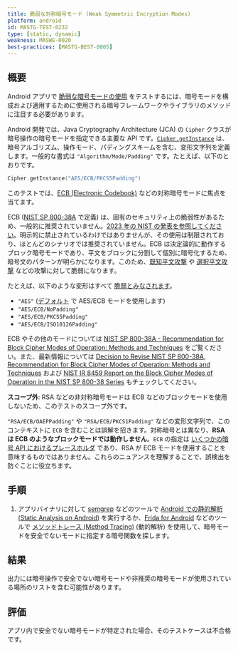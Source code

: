 ```yaml
---
title: 脆弱な対称暗号モード (Weak Symmetric Encryption Modes)
platform: android
id: MASTG-TEST-0232
type: [static, dynamic]
weakness: MASWE-0020
best-practices: [MASTG-BEST-0005]
---
```


## 概要

Android アプリで [脆弱な暗号モードの使用](../../../Document/0x04g-Testing-Cryptography.md#weak-block-cipher-mode) をテストするには、暗号モードを構成および適用するために使用される暗号フレームワークやライブラリのメソッドに注目する必要があります。

Android 開発では、Java Cryptography Architecture (JCA) の `Cipher` クラスが暗号操作の暗号モードを指定できる主要な API です。[`Cipher.getInstance`](https://developer.android.com/reference/javax/crypto/Cipher#getInstance(java.lang.String)) は、暗号アルゴリズム、操作モード、パディングスキームを含む、変形文字列を定義します。一般的な書式は `"Algorithm/Mode/Padding"` です。たとえば、以下のとおりです。

```kotlin
Cipher.getInstance("AES/ECB/PKCS5Padding")
```

このテストでは、[ECB (Electronic Codebook)](https://en.wikipedia.org/wiki/Block_cipher_mode_of_operation#Electronic_codebook_(ECB)) などの対称暗号モードに焦点を当てます。

ECB ([NIST SP 800-38A](https://csrc.nist.gov/pubs/sp/800/38/a/final) で定義) は、固有のセキュリティ上の脆弱性があるため、一般的に推奨されていません。[2023 年の NIST の発表を参照してください](https://csrc.nist.gov/news/2023/decision-to-revise-nist-sp-800-38a)。明示的に禁止されているわけではありませんが、その使用は制限されており、ほとんどのシナリオでは推奨されていません。ECB は決定論的に動作するブロック暗号モードであり、平文をブロックに分割して個別に暗号化するため、暗号文のパターンが明らかになります。このため、[既知平文攻撃](https://en.wikipedia.org/wiki/Known-plaintext_attack) や [選択平文攻撃](https://en.wikipedia.org/wiki/Chosen-plaintext_attack) などの攻撃に対して脆弱になります。

たとえば、以下のような変形はすべて [脆弱とみなされます](https://support.google.com/faqs/answer/10046138?hl=en)。

- `"AES"` ([デフォルト](https://docs.oracle.com/javase/6/docs/technotes/guides/security/crypto/CryptoSpec.html#Cipher) で AES/ECB モードを使用します)
- `"AES/ECB/NoPadding"`
- `"AES/ECB/PKCS5Padding"`
- `"AES/ECB/ISO10126Padding"`

ECB やその他のモードについては [NIST SP 800-38A - Recommendation for Block Cipher Modes of Operation: Methods and Techniques](https://csrc.nist.gov/pubs/sp/800/38/a/final) をご覧ください。また、最新情報については [Decision to Revise NIST SP 800-38A, Recommendation for Block Cipher Modes of Operation: Methods and Techniques](https://csrc.nist.gov/news/2023/decision-to-revise-nist-sp-800-38a) および [NIST IR 8459 Report on the Block Cipher Modes of Operation in the NIST SP 800-38 Series](https://nvlpubs.nist.gov/nistpubs/ir/2024/NIST.IR.8459.pdf) もチェックしてください。

**スコープ外**: RSA などの非対称暗号モードは ECB などのブロックモードを使用しないため、このテストのスコープ外です。

`"RSA/ECB/OAEPPadding"` や `"RSA/ECB/PKCS1Padding"` などの変形文字列で、このコンテキストに `ECB` を含むことは誤解を招きます。対称暗号とは異なり、**RSA は ECB のようなブロックモードでは動作しません**。`ECB` の指定は [いくつかの暗号 API におけるプレースホルダ](https://github.com/openjdk/jdk/blob/680ac2cebecf93e5924a441a5de6918cd7adf118/src/java.base/share/classes/com/sun/crypto/provider/RSACipher.java#L126) であり、RSA が ECB モードを使用することを意味するものではありません。これらのニュアンスを理解することで、誤検出を防ぐことに役立ちます。

## 手順

1. アプリバイナリに対して [semgrep](../../../tools/generic/MASTG-TOOL-0110.md) などのツールで [Android での静的解析 (Static Analysis on Android)](../../../techniques/android/MASTG-TECH-0014.md) を実行するか、[Frida for Android](../../../tools/android/MASTG-TOOL-0001.md) などのツールで [メソッドトレース (Method Tracing)](../../../techniques/android/MASTG-TECH-0033.md) (動的解析) を使用して、暗号モードを安全でないモードに指定する暗号関数を探します。

## 結果

出力には暗号操作で安全でない暗号モードや非推奨の暗号モードが使用されている場所のリストを含む可能性があります。

## 評価

アプリ内で安全でない暗号モードが特定された場合、そのテストケースは不合格です。

